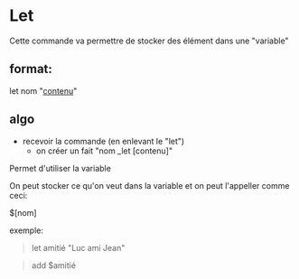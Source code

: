 # Let
Cette commande va permettre de stocker des élément dans une "variable"

## format:
let nom "[contenu](contenu)"

## algo

- recevoir la commande (en enlevant le "let")
	- on créer un fait "nom _let [contenu]"


Permet d'utiliser la variable

On peut stocker ce qu'on veut dans la variable et on peut l'appeller comme ceci:

$[nom]

exemple:
> let amitié "Luc ami Jean"

> add $amitié
